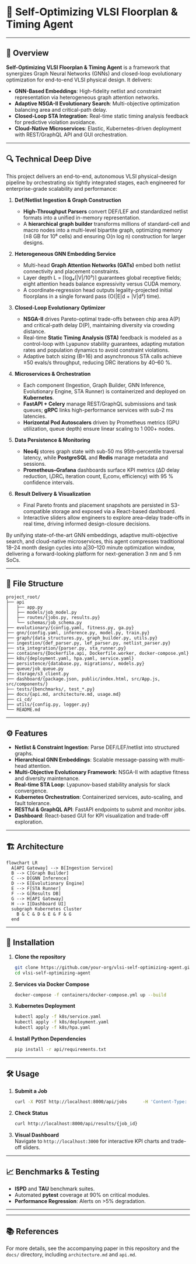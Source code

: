 # 🚀 Self-Optimizing VLSI Floorplan & Timing Agent

---

## 📖 Overview

**Self-Optimizing VLSI Floorplan & Timing Agent** is a framework that synergizes Graph Neural Networks (GNNs) and closed-loop evolutionary optimization for end-to-end VLSI physical design. It delivers:

- **GNN-Based Embeddings**: High-fidelity netlist and constraint representation via heterogeneous graph attention networks.
- **Adaptive NSGA-II Evolutionary Search**: Multi-objective optimization balancing area and critical-path delay.
- **Closed-Loop STA Integration**: Real-time static timing analysis feedback for predictive violation avoidance.
- **Cloud-Native Microservices**: Elastic, Kubernetes-driven deployment with REST/GraphQL API and GUI orchestration.

---

## 🔍 Technical Deep Dive

This project delivers an end-to-end, autonomous VLSI physical-design pipeline by orchestrating six tightly integrated stages, each engineered for enterprise-grade scalability and performance:

1. **Def/Netlist Ingestion & Graph Construction**  
   - **High-Throughput Parsers** convert DEF/LEF and standardized netlist formats into a unified in-memory representation.  
   - A **hierarchical graph builder** transforms millions of standard-cell and macro nodes into a multi-level bipartite graph, optimizing memory (≤8 GB for 10⁶ cells) and ensuring O(n log n) construction for larger designs.

2. **Heterogeneous GNN Embedding Service**  
   - Multi-head **Graph Attention Networks (GATs)** embed both netlist connectivity and placement constraints.  
   - Layer depth L = ⌈log₄(|V|/10³)⌉ guarantees global receptive fields; eight attention heads balance expressivity versus CUDA memory.  
   - A coordinate‐regression head outputs legality-projected initial floorplans in a single forward pass (O(|E|d + |V|d²) time).

3. **Closed-Loop Evolutionary Optimizer**  
   - **NSGA-II** drives Pareto-optimal trade-offs between chip area A(P) and critical-path delay D(P), maintaining diversity via crowding distance.  
   - Real-time **Static Timing Analysis (STA)** feedback is modeled as a control-loop with Lyapunov stability guarantees, adapting mutation rates and population dynamics to avoid constraint violations.  
   - Adaptive batch sizing (B=16) and asynchronous STA calls achieve ≥50 evals/s throughput, reducing DRC iterations by 40–60 %.

4. **Microservices & Orchestration**  
   - Each component (Ingestion, Graph Builder, GNN Inference, Evolutionary Engine, STA Runner) is containerized and deployed on **Kubernetes**.  
   - **FastAPI + Celery** manage REST/GraphQL submissions and task queues; **gRPC** links high-performance services with sub-2 ms latencies.  
   - **Horizontal Pod Autoscalers** driven by Prometheus metrics (GPU utilization, queue depth) ensure linear scaling to 1 000+ nodes.

5. **Data Persistence & Monitoring**  
   - **Neo4j** stores graph state with sub-50 ms 95th-percentile traversal latency, while **PostgreSQL** and **Redis** manage metadata and sessions.  
   - **Prometheus–Grafana** dashboards surface KPI metrics (ΔD delay reduction, I₍DRC₎ iteration count, E₍conv₎ efficiency) with 95 % confidence intervals.

6. **Result Delivery & Visualization**  
   - Final Pareto fronts and placement snapshots are persisted in S3-compatible storage and exposed via a React-based dashboard.  
   - Interactive sliders allow engineers to explore area–delay trade-offs in real time, driving informed design-closure decisions.

By unifying state-of-the-art GNN embeddings, adaptive multi-objective search, and cloud-native microservices, this agent compresses traditional 18–24 month design cycles into a|30–120 minute optimization window, delivering a forward-looking platform for next-generation 3 nm and 5 nm SoCs.  

---

## 📂 File Structure

```
project_root/
├── api
│   ├── app.py
│   ├── models/job_model.py
│   ├── routes/{jobs.py, results.py}
│   └── schemas/job_schema.py
├── evolutionary/{config.yaml, fitness.py, ga.py}
├── gnn/{config.yaml, inference.py, model.py, train.py}
├── graph/{data_structures.py, graph_builder.py, utils.py}
├── ingestion/{def_parser.py, lef_parser.py, netlist_parser.py}
├── sta_integration/{parser.py, sta_runner.py}
├── containers/{Dockerfile.api, Dockerfile.worker, docker-compose.yml}
├── k8s/{deployment.yaml, hpa.yaml, service.yaml}
├── persistence/{database.py, migrations/, models.py}
├── queue/job_queue.py
├── storage/s3_client.py
├── dashboard/{package.json, public/index.html, src/App.js, src/components/}
├── tests/{benchmarks/, test_*.py}
├── docs/{api.md, architecture.md, usage.md}
├── ci_cd/
├── utils/{config.py, logger.py}
└── README.md
```

---

## ⚙️ Features

- **Netlist & Constraint Ingestion**: Parse DEF/LEF/netlist into structured graphs.
- **Hierarchical GNN Embeddings**: Scalable message-passing with multi-head attention.
- **Multi-Objective Evolutionary Framework**: NSGA-II with adaptive fitness and diversity maintenance.
- **Real-time STA Loop**: Lyapunov-based stability analysis for slack convergence.
- **Kubernetes Orchestration**: Containerized services, auto-scaling, and fault tolerance.
- **RESTful & GraphQL API**: FastAPI endpoints to submit and monitor jobs.
- **Dashboard**: React-based GUI for KPI visualization and trade-off exploration.

---

## 🏗️ Architecture

```mermaid
flowchart LR
  A[API Gateway] --> B[Ingestion Service]
  B --> C[Graph Builder]
  C --> D[GNN Inference]
  D --> E[Evolutionary Engine]
  E --> F[STA Runner]
  F --> G[Results DB]
  G --> H[API Gateway]
  H --> I[Dashboard UI]
  subgraph Kubernetes Cluster
    B & C & D & E & F & G
  end
```

---

## 🚀 Installation

1. **Clone the repository**  
   ```bash
   git clone https://github.com/your-org/vlsi-self-optimizing-agent.git
   cd vlsi-self-optimizing-agent
   ```

2. **Services via Docker Compose**  
   ```bash
   docker-compose -f containers/docker-compose.yml up --build
   ```

3. **Kubernetes Deployment**  
   ```bash
   kubectl apply -f k8s/service.yaml
   kubectl apply -f k8s/deployment.yaml
   kubectl apply -f k8s/hpa.yaml
   ```

4. **Install Python Dependencies**  
   ```bash
   pip install -r api/requirements.txt
   ```

---

## 🛠️ Usage

1. **Submit a Job**  
   ```bash
   curl -X POST http://localhost:8000/api/jobs      -H 'Content-Type: application/json'      -d '{"def_path": "...", "lef_path": "...", "constraints": {...}}'
   ```

2. **Check Status**  
   ```bash
   curl http://localhost:8000/api/results/{job_id}
   ```

3. **Visual Dashboard**  
   Navigate to `http://localhost:3000` for interactive KPI charts and trade-off sliders.

---

## 📈 Benchmarks & Testing

- **ISPD** and **TAU** benchmark suites.
- Automated **pytest** coverage at 90% on critical modules.
- **Performance Regression**: Alerts on >5% degradation.

---



---

## 📚 References

For more details, see the accompanying paper in this repository and the `docs/` directory, including `architecture.md` and `api.md`.